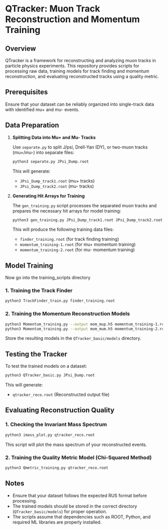 # QTracker: Muon Track Reconstruction and Momentum Training

## Overview
QTracker is a framework for reconstructing and analyzing muon tracks in particle physics experiments. This repository provides scripts for processing raw data, training models for track finding and momentum reconstruction, and evaluating reconstructed tracks using a quality metric.

## Prerequisites
Ensure that your dataset can be reliably organized into single-track data with identified mu+ and mu- events.

## Data Preparation
1. **Splitting Data into Mu+ and Mu- Tracks**
   
   Use `separate.py` to split J/psi, Drell-Yan (DY), or two-muon tracks (mu+/mu-) into separate files:
   ```sh
   python3 separate.py JPsi_Dump.root
   ```
   This will generate:
   - `JPsi_Dump_track1.root` (mu+ tracks)
   - `JPsi_Dump_track2.root` (mu- tracks)

2. **Generating Hit Arrays for Training**
   
   The `gen_training.py` script processes the separated muon tracks and prepares the necessary hit arrays for model training:
   ```sh
   python3 gen_training.py JPsi_Dump_track1.root JPsi_Dump_track2.root
   ```
   This will produce the following training data files:
   - `finder_training.root` (for track finding training)
   - `momentum_training-1.root` (for mu+ momentum training)
   - `momentum_training-2.root` (for mu- momentum training)

## Model Training
Now go into the training_scripts directory

### 1. Training the Track Finder
```sh
python3 TrackFinder_train.py finder_training.root
```

### 2. Training the Momentum Reconstruction Models
```sh
python3 Momentum_training.py --output mom_mup.h5 momentum_training-1.root
python3 Momentum_training.py --output mom_mum.h5 momentum_training-2.root
```

Store the resulting models in the `QTracker_basic/models` directory.

## Testing the Tracker
To test the trained models on a dataset:
```sh
python3 QTracker_basic.py JPsi_Dump.root
```
This will generate:
- `qtracker_reco.root` (Reconstructed output file)

## Evaluating Reconstruction Quality
### 1. Checking the Invariant Mass Spectrum
```sh
python3 imass_plot.py qtracker_reco.root
```
This script will plot the mass spectrum of your reconstructed events.

### 2. Training the Quality Metric Model (Chi-Squared Method)
```sh
python3 Qmetric_training.py qtracker_reco.root
```

## Notes
- Ensure that your dataset follows the expected RUS format before processing.
- The trained models should be stored in the correct directory (`QTracker_basic/models`) for proper operation.
- The scripts assume that dependencies such as ROOT, Python, and required ML libraries are properly installed.



